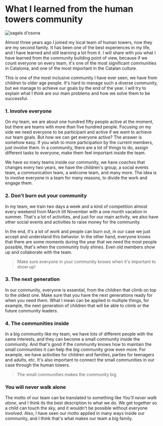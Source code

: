# What I learned from the human towers community

![sagals d'osona](https://scontent-mad1-1.xx.fbcdn.net/v/t1.0-9/45739859_1885232114923233_3118958963492651008_o.jpg?_nc_cat=107&_nc_ht=scontent-mad1-1.xx&oh=b55027b3b31d8fe76b330e539b650a0b&oe=5D1E4C3D)

Almost three years ago I joined my local team of human towers, now they are my second family.
It has been one of the best experiences in my life, and I have learned and still learning a lot from it.
I will share with you what I have learned from the community building point of view, because if we count everyone on every team, it's one of the most significant communities in Catalonia, and one of the most important in the Catalan culture.

This is one of the most inclusive community I have ever seen, we have from children to older age people. It's hard to manage such a diverse community, but we manage to achieve our goals by the end of the year. I will try to explain what I think are our main problems and how we solve them to be successful.

### 1. Involve everyone

On my team, we are about one hundred fifty people active at the moment, but there are teams with more than five hundred people. Focusing on my side we need everyone to be participant and active if we want to achieve our team goals. But how we can get everyone active? The answer is somehow easy. If you wish to more participation by the current members, just involve them. In a community, there are a lot of things to do, assign different tasks to everyone, make them feel important inside the team.

We have so many teams inside our community, we have *coaches* that changes every two years, we have the children's group, a social events team, a communication team, a welcome team, and many more. The idea is to involve everyone in a team for many reasons, to divide the work and engage them.

### 2. Don't burn out your community

In my team, we train two days a week and a kind of competition almost every weekend from March till November with a one month vacation in summer. That's a lot of activities, and just for our main activity, we also have other social events and activities to raise money for the community.

In the end, it's a lot of work and people can burn out, in our case we just accept and understand this behavior. In the other hand, everyone knows that there are some moments during the year that we need the most people possible, that's when the community truly shines. Even old members show up and collaborate with the team.

> Make sure everyone in your community knows when it's important to show up!

### 3. The next generation

In our community, everyone is essential, from the children that climb on top to the oldest one. Make sure that you have the next generations ready for when you need them. What I mean can be applied in multiple things, for example, the next generation of children that will be able to climb or the future community leaders.

### 4. The communities inside

In a big community like my team, we have lots of different people with the same interests, and they can become a small community inside the community. And that's good if the community knows how to maintain the small communities it can help the big community grow even more. For example, we have activities for children and families, parties for teenagers and adults, etc. It's also important to connect the small communities in our case through the human towers.

> The small communities makes the community big

### You will never walk alone

The motto of our team can be translated to something like *You'll never walk alone*, and I think its the best description to what we do. We get together so a child can touch the sky, and it wouldn't be possible without everyone involved. Also, I have seen our motto applied in many ways inside our community, and I think that's what makes our team a big family.  
